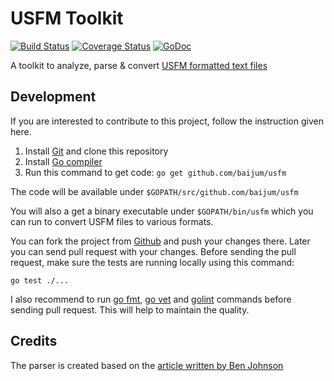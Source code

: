# USFM Toolkit

[![Build Status](https://travis-ci.org/baijum/usfm.svg?branch=master)](https://travis-ci.org/baijum/usfm)
[![Coverage Status](https://coveralls.io/repos/baijum/usfm/badge.svg?branch=master&service=github)](https://coveralls.io/github/baijum/usfm?branch=master)
[![GoDoc](https://godoc.org/github.com/baijum/usfm?status.svg)](https://godoc.org/github.com/baijum/usfm)

A toolkit to analyze, parse & convert [USFM formatted text
files](http://paratext.org/about/usfm)

## Development

If you are interested to contribute to this project, follow the
instruction given here.

1. Install [Git](http://git-scm.com/) and clone this repository
2. Install [Go
compiler](http://muthukadan.net/golang/an-introduction-to-go-programming.html)
3. Run this command to get code: `go get github.com/baijum/usfm`

The code will be available under `$GOPATH/src/github.com/baijum/usfm`

You will also a get a binary executable under `$GOPATH/bin/usfm` which
you can run to convert USFM files to various formats.

You can fork the project from [Github](https://github.com/baijum/usfm)
and push your changes there.  Later you can send pull request with
your changes.  Before sending the pull request, make sure the tests
are running locally using this command:

    go test ./...

I also recommend to run [go fmt](https://golang.org/cmd/gofmt/), [go
vet](https://golang.org/cmd/vet/) and
[golint](https://github.com/golang/lint) commands before sending pull
request.  This will help to maintain the quality.


## Credits

The parser is created based on the [article written by Ben
Johnson](https://blog.gopheracademy.com/advent-2014/parsers-lexers/)
